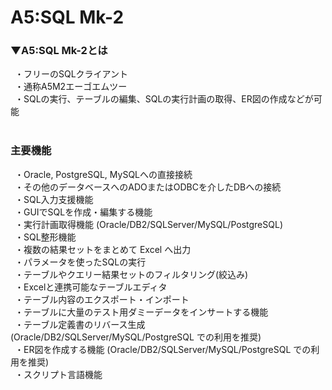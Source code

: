 # A5:SQL Mk-2

### ▼A5:SQL Mk-2とは<br>
&ensp;・フリーのSQLクライアント<br>
&ensp;・通称A5M2エーゴエムツー<br>
&ensp;・SQLの実行、テーブルの編集、SQLの実行計画の取得、ER図の作成などが可能<br>
<br>


### 主要機能
&ensp;・Oracle, PostgreSQL, MySQLへの直接接続<br>
&ensp;・その他のデータベースへのADOまたはODBCを介したDBへの接続<br>
&ensp;・SQL入力支援機能<br>
&ensp;・GUIでSQLを作成・編集する機能<br>
&ensp;・実行計画取得機能 (Oracle/DB2/SQLServer/MySQL/PostgreSQL)<br>
&ensp;・SQL整形機能<br>
&ensp;・複数の結果セットをまとめて Excel へ出力<br>
&ensp;・パラメータを使ったSQLの実行<br>
&ensp;・テーブルやクエリー結果セットのフィルタリング(絞込み)<br>
&ensp;・Excelと連携可能なテーブルエディタ<br>
&ensp;・テーブル内容のエクスポート・インポート<br>
&ensp;・テーブルに大量のテスト用ダミーデータをインサートする機能<br>
&ensp;・テーブル定義書のリバース生成 (Oracle/DB2/SQLServer/MySQL/PostgreSQL での利用を推奨)<br>
&ensp;・ER図を作成する機能 (Oracle/DB2/SQLServer/MySQL/PostgreSQL での利用を推奨)<br>
&ensp;・スクリプト言語機能<br>
<br>
